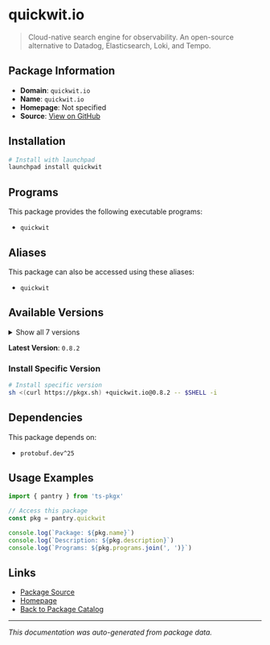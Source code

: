# quickwit.io

> Cloud-native search engine for observability. An open-source alternative to Datadog, Elasticsearch, Loki, and Tempo.

## Package Information

- **Domain**: `quickwit.io`
- **Name**: `quickwit.io`
- **Homepage**: Not specified
- **Source**: [View on GitHub](https://github.com/pkgxdev/pantry/tree/main/projects/quickwit.io/package.yml)

## Installation

```bash
# Install with launchpad
launchpad install quickwit
```

## Programs

This package provides the following executable programs:

- `quickwit`

## Aliases

This package can also be accessed using these aliases:

- `quickwit`

## Available Versions

<details>
<summary>Show all 7 versions</summary>

- `0.8.2`, `0.8.1`, `0.8.0`, `0.7.1`, `0.7.0`
- `0.6.5`, `0.6.4`

</details>

**Latest Version**: `0.8.2`

### Install Specific Version

```bash
# Install specific version
sh <(curl https://pkgx.sh) +quickwit.io@0.8.2 -- $SHELL -i
```

## Dependencies

This package depends on:

- `protobuf.dev^25`

## Usage Examples

```typescript
import { pantry } from 'ts-pkgx'

// Access this package
const pkg = pantry.quickwit

console.log(`Package: ${pkg.name}`)
console.log(`Description: ${pkg.description}`)
console.log(`Programs: ${pkg.programs.join(', ')}`)
```

## Links

- [Package Source](https://github.com/pkgxdev/pantry/tree/main/projects/quickwit.io/package.yml)
- [Homepage](#)
- [Back to Package Catalog](../package-catalog.md)

---

*This documentation was auto-generated from package data.*
